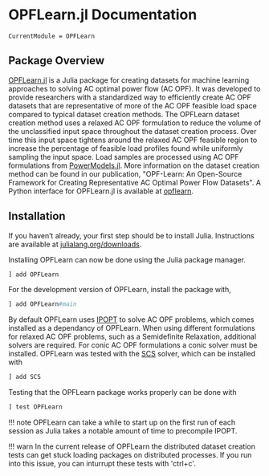 
# OPFLearn.jl Documentation

```@meta
CurrentModule = OPFLearn
```

## Package Overview

[OPFLearn.jl](https://github.com/NREL/OPFLearn.jl) is a Julia package for creating datasets for machine learning approaches to solving AC optimal power flow (AC OPF).
It was developed to provide researchers with a standardized way to efficiently create AC OPF datasets that are representative of more of the AC OPF feasible load space compared to typical dataset creation methods.
The OPFLearn dataset creation method uses a relaxed AC OPF formulation to reduce the volume of the unclassified input space throughout the dataset creation process. 
Over time this input space tightens around the relaxed AC OPF feasible region to increase the percentage of feasible load profiles found while uniformly sampling the input space. Load samples are processed using AC OPF formulations from [PowerModels.jl](https://github.com/lanl-ansi/PowerModels.jl).
More information on the dataset creation method can be found in our publication, "OPF-Learn: An Open-Source Framework for Creating Representative AC Optimal Power Flow Datasets". A Python interface for OPFLearn.jl is available at [opflearn](https://github.com/TragerJoswig-Jones/opflearn).

## Installation

If you haven’t already, your first step should be to install Julia. Instructions are available at [julialang.org/downloads](https://julialang.org/downloads/).

Installing OPFLearn can now be done using the Julia package manager.

```julia
] add OPFLearn
```

For the development version of OPFLearn, install the package with,

```julia
] add OPFLearn#main
```

By default OPFLearn uses [IPOPT](https://github.com/jump-dev/Ipopt.jl) to solve AC OPF problems, which comes installed as a dependancy of OPFLearn.
When using different formulations for relaxed AC OPF problems, such as a Semidefinite Relaxation, additional solvers are required. 
For conic AC OPF formulations a conic solver must be installed. OPFLearn was tested with the [SCS](https://github.com/jump-dev/SCS.jl) solver, which can be installed with

```julia
] add SCS
```

Testing that the OPFLearn package works properly can be done with 

```julia
] test OPFLearn
```

!!! note
	OPFLearn can take a while to start up on the first run of each session as Julia takes a notable amount of time to precompile IPOPT. 

!!! warn
	In the current release of OPFLearn the distributed dataset creation tests can get stuck loading packages on distributed processes. 
	If you run into this issue, you can inturrupt these tests with 'ctrl+c'. 
